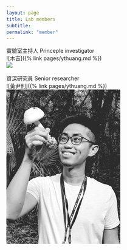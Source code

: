```yaml
---
layout: page
title: Lab members
subtitle:
permalink: "member"
---
```


實驗室主持人 Princeple investigator<br>
![木吉]({% link pages/ythuang.md %})<br>
![](assets/img/Muji_TV.gif)


資深研究員 Senior researcher<br>
![黃尹則]({% link pages/ythuang.md %})<br>
![](assets/img/MeintheField_300px.png)
